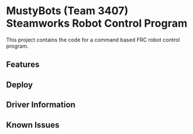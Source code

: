 # MustyBots (Team 3407) Steamworks Robot Control Program #

This project contains the code for a command based FRC robot control program.

## Features ##

## Deploy ##

## Driver Information ##

## Known Issues ##
